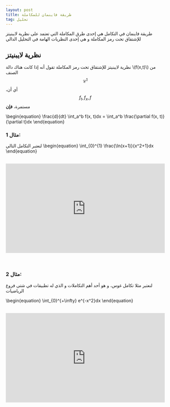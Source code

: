 ```yaml
---
layout: post
title: طريقة فاينمان للمكاملة
tag: تحليل
---
```


طريقة فاينمان في التكامل هي إحدى طرق المكاملة التي تعتمد على نظرية لايبنيتز للإشتقاق تحت رمز المكاملة و هي إحدى النظريات الهامة في التحليل الدالي

## نظرية لايبنيتز

نظرية لايبنيتز للإشتقاق تحت رمز المكاملة تقول أنه إذا كانت هناك دالة \\(f(x,t)\\) من الصنف $$\mathcal{C}^1$$ ،أي أن $$f_t,f_x,f$$ مستمرة، <strong>  فإن</strong>

\begin{equation}
\frac{d}{dt} \int_a^b f(x, t)dx = \int_a^b \frac{\partial f(x, t)}{\partial t}dx
\end{equation}



### مثال 1:

لنعتبر التكامل التالي 
\begin{equation}
 \int_{0}^{1} \frac{\ln(x+1)}{x^2+1}dx
\end{equation}

<br>



<div style="position: relative; padding-bottom: 56.25%; height: 0; overflow: hidden; max-width: 100%; height: auto;">
  <iframe 
    src="https://www.youtube.com/embed/IKGiPwgSFrk?si=q-714VkDAWVHEcIj" 
    title="YouTube video player"
    style="position: absolute; top: 0; left: 0; width: 100%; height: 100%; border: 0;"
    allow="accelerometer; autoplay; clipboard-write; encrypted-media; gyroscope; picture-in-picture; web-share" 
    referrerpolicy="strict-origin-when-cross-origin" 
    allowfullscreen>
  </iframe>
</div>

<br>


<br>


### مثال 2:

لنعتبر مثلا تكامل غوس، و هو أحد أهم التكاملات و الذي له تطبيقات في شتى فروع الرياضيات

\begin{equation}
 \int_{0}^{+\infty} e^{-x^2}dx
\end{equation}

<br>


<div style="position: relative; padding-bottom: 56.25%; height: 0; overflow: hidden; max-width: 100%; height: auto;">
  <iframe 
    src="https://www.youtube.com/embed/AflQCAFtgnA?si=qY05VwxaO4-U-SSV" 
    title="YouTube video player"
    style="position: absolute; top: 0; left: 0; width: 100%; height: 100%; border: 0;"
    allow="accelerometer; autoplay; clipboard-write; encrypted-media; gyroscope; picture-in-picture; web-share" 
    referrerpolicy="strict-origin-when-cross-origin" 
    allowfullscreen>
  </iframe>
</div>


<br>

<br>


<script src="https://utteranc.es/client.js"
        repo="bachirmath/bachirmath.github.io"
        issue-term="pathname"
        theme="github-dark-orange"
        crossorigin="anonymous"
        async>
</script>

